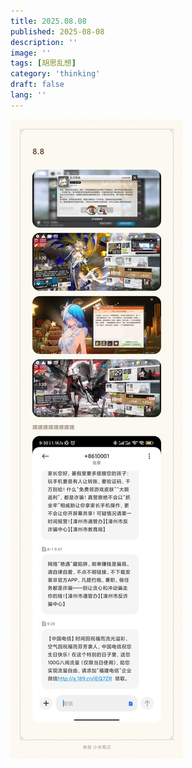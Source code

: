 ```yaml
---
title: 2025.08.08
published: 2025-08-08
description: ''
image: ''
tags: [胡思乱想]
category: 'thinking'
draft: false 
lang: ''
---
```


![我](./images/IMG_2025_0808.jpg)
